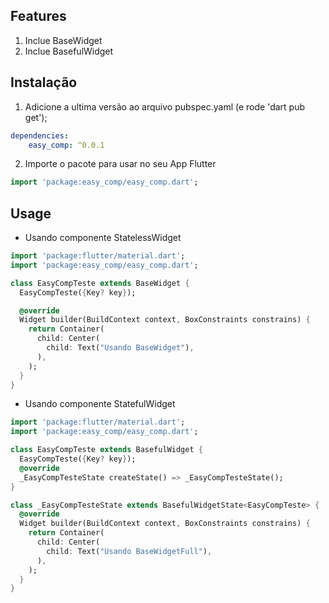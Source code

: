 <!--
This README describes the package. If you publish this package to pub.dev,
this README's contents appear on the landing page for your package.

For information about how to write a good package README, see the guide for
[writing package pages](https://dart.dev/guides/libraries/writing-package-pages).

For general information about developing packages, see the Dart guide for
[creating packages](https://dart.dev/guides/libraries/create-library-packages)
and the Flutter guide for
[developing packages and plugins](https://flutter.dev/developing-packages).
-->

## Features

1. Inclue BaseWidget
2. Inclue BasefulWidget

## Instalação

1. Adicione a ultima versão ao arquivo pubspec.yaml (e rode 'dart pub get');

```yaml
dependencies:
    easy_comp: ^0.0.1
```

2. Importe o pacote para usar no seu App Flutter

```dart
import 'package:easy_comp/easy_comp.dart';
```

## Usage

-   Usando componente StatelessWidget

```dart
import 'package:flutter/material.dart';
import 'package:easy_comp/easy_comp.dart';

class EasyCompTeste extends BaseWidget {
  EasyCompTeste({Key? key});

  @override
  Widget builder(BuildContext context, BoxConstraints constrains) {
    return Container(
      child: Center(
        child: Text("Usando BaseWidget"),
      ),
    );
  }
}
```

-   Usando componente StatefulWidget

```dart
import 'package:flutter/material.dart';
import 'package:easy_comp/easy_comp.dart';

class EasyCompTeste extends BasefulWidget {
  EasyCompTeste({Key? key});
  @override
  _EasyCompTesteState createState() => _EasyCompTesteState();
}

class _EasyCompTesteState extends BasefulWidgetState<EasyCompTeste> {
  @override
  Widget builder(BuildContext context, BoxConstraints constrains) {
    return Container(
      child: Center(
        child: Text("Usando BaseWidgetFull"),
      ),
    );
  }
}
```
